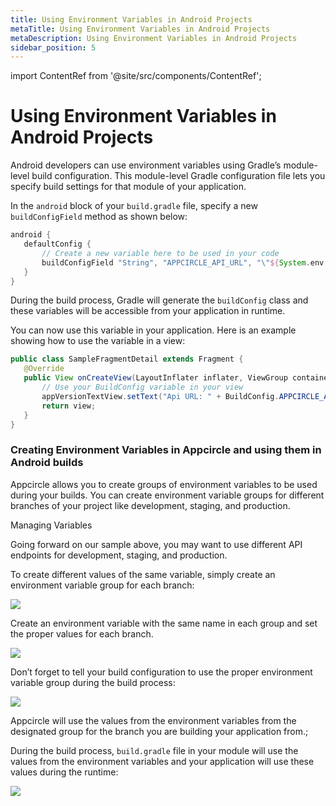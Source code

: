 ```yaml
---
title: Using Environment Variables in Android Projects
metaTitle: Using Environment Variables in Android Projects
metaDescription: Using Environment Variables in Android Projects
sidebar_position: 5
---
```


import ContentRef from '@site/src/components/ContentRef';

# Using Environment Variables in Android Projects

Android developers can use environment variables using Gradle’s module-level build configuration. This module-level Gradle configuration file lets you specify build settings for that module of your application.

In the `android` block of your `build.gradle` file, specify a new `buildConfigField` method as shown below:

```groovy title="build.gradle"
android {
   defaultConfig {
       // Create a new variable here to be used in your code
       buildConfigField "String", "APPCIRCLE_API_URL", "\"${System.env.AC_API_URL}\""
   }
}
```

During the build process, Gradle will generate the `buildConfig` class and these variables will be accessible from your application in runtime.

You can now use this variable in your application. Here is an example showing how to use the variable in a view:

```java
public class SampleFragmentDetail extends Fragment {
   @Override
   public View onCreateView(LayoutInflater inflater, ViewGroup container, Bundle savedInstanceState) {
       // Use your BuildConfig variable in your view
       appVersionTextView.setText("Api URL: " + BuildConfig.APPCIRCLE_API_URL);
       return view;
   }
}

```

### Creating Environment Variables in Appcircle and using them in Android builds

Appcircle allows you to create groups of environment variables to be used during your builds. You can create environment variable groups for different branches of your project like development, staging, and production.

<ContentRef url="/environment-variables/managing-variables">Managing Variables</ContentRef>

Going forward on our sample above, you may want to use different API endpoints for development, staging, and production.

To create different values of the same variable, simply create an environment variable group for each branch:

![](<https://cdn.appcircle.io/docs/assets/Screenshot 2020-04-22 10.27.45 (1).png>)

Create an environment variable with the same name in each group and set the proper values for each branch.

![](<https://cdn.appcircle.io/docs/assets/Screenshot 2020-04-22 10.28.45.png>)

Don’t forget to tell your build configuration to use the proper environment variable group during the build process:

![](<https://cdn.appcircle.io/docs/assets/Screenshot 2020-04-22 10.29.27.png>)

Appcircle will use the values from the environment variables from the designated group for the branch you are building your application from.;

During the build process, `build.gradle` file in your module will use the values from the environment variables and your application will use these values during the runtime:

![](<https://cdn.appcircle.io/docs/assets/Screenshot 2020-04-22 10.30.24.png>)
